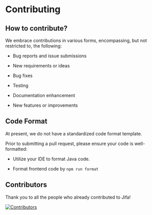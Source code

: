 # Contributing

## How to contribute?

We embrace contributions in various forms, encompassing, but not restricted to, the following:

- Bug reports and issue submissions
 
- New requirements or ideas

- Bug fixes

- Testing

- Documentation enhancement
 
- New features or improvements

## Code Format

At present, we do not have a standardized code format template.

Prior to submitting a pull request, please ensure your code is well-formatted:

- Utilize your IDE to format Java code.

- Format frontend code by `npm run format`

## Contributors

Thank you to all the people who already contributed to Jifa!

<a href="https://github.com/eclipse/jifa/graphs/contributors">
  <img src="https://contrib.rocks/image?repo=eclipse/jifa" alt="Contributors"/>
</a>